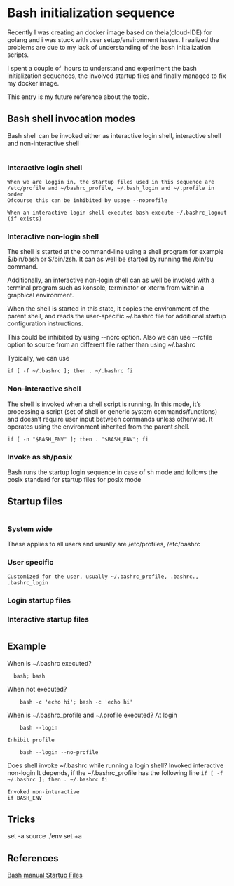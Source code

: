 # Bash initialization sequence
Recently I was creating an docker image based on theia(cloud-IDE) for golang and i was stuck with user setup/environment issues. I realized the problems are due to my lack of understanding of the bash initialization scripts.

I spent a couple of  hours to understand and experiment the bash initialization sequences, the involved startup files and finally managed to fix my docker image.

This entry is my future reference about the topic.

## Bash shell invocation modes
Bash shell can be invoked either as interactive login shell, interactive shell and non-interactive shell
``` bash [options]
```
### Interactive login shell
    When we are loggin in, the startup files used in this sequence are /etc/profile and ~/bashrc_profile, ~/.bash_login and ~/.profile in order 
    Ofcourse this can be inhibited by usage --noprofile

    When an interactive login shell executes bash execute ~/.bashrc_logout (if exists)

### Interactive non-login shell
 The shell is started at the command-line using a shell program for example $/bin/bash or $/bin/zsh. It can as well be started by running the /bin/su command.

 Additionally, an interactive non-login shell can as well be invoked with a terminal program such as konsole, terminator or xterm from within a graphical environment.

 When the shell is started in this state, it copies the environment of the parent shell, and reads the user-specific ~/.bashrc file for additional startup configuration instructions.

 This could be inhibited by using --norc option. Also we can use --rcfile option to source from an different file rather than using ~/.bashrc

 Typically,  we can use
  ```
  if [ -f ~/.bashrc ]; then . ~/.bashrc fi
  ```

### Non-interactive shell
 The shell is invoked when a shell script is running. In this mode, it’s processing a script (set of shell or generic system commands/functions) and doesn’t require user input between commands unless otherwise. It operates using the environment inherited from the parent shell.

 ```
if [ -n "$BASH_ENV" ]; then . "$BASH_ENV"; fi
```

### Invoke as sh/posix
Bash runs the startup login sequence in case of sh mode and follows the posix standard for startup files for posix mode

## Startup files
#
### System wide
   These applies to all users and usually are /etc/profiles, /etc/bashrc
### User specific
    Customized for the user, usually ~/.bashrc_profile, .bashrc., .bashrc_login

### Login startup files
### Interactive startup files
#
## Example
When is ~/.bashrc executed?
```
  bash; bash
```

When not executed?
```
    bash -c 'echo hi'; bash -c 'echo hi'
```

When is ~/.bashrc_profile and ~/.profile executed?
    At login
```
    bash --login
```
    Inhibit profile
```
    bash --login --no-profile
```

Does shell invoke ~/.bashrc while running a login shell?
    Invoked interactive non-login
    It depends, if the ~/.bashrc_profile has the following line
    ```
    if [ -f ~/.bashrc ]; then . ~/.bashrc fi
    ```

    Invoked non-interactive
    if BASH_ENV


## Tricks
set -a
source ./env
set +a

## References
[Bash manual Startup Files ](https://www.gnu.org/software/bash/manual/html_node/Bash-Startup-Files.html)

